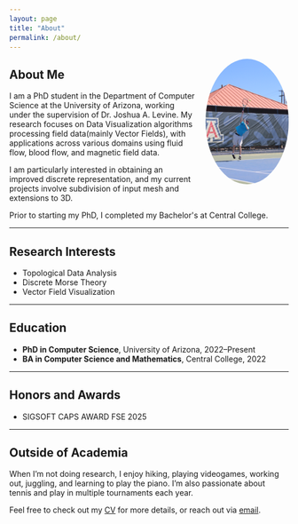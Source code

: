 ```yaml
---
layout: page
title: "About"
permalink: /about/
---
```


<img src="/images/serve.jpg" alt="Tanner Serving" style="width: 150px; float: right; margin: 0 0 1em 1em; border-radius: 50%;"/>

## About Me

I am a PhD student in the Department of Computer Science at the University of Arizona, working under the supervision of Dr. Joshua A. Levine. My research focuses on Data Visualization algorithms processing field data(mainly Vector Fields), with applications across various domains using fluid flow, blood flow, and magnetic field data.

I am particularly interested in obtaining an improved discrete representation, and my current projects involve subdivision of input mesh and extensions to 3D.

Prior to starting my PhD, I completed my Bachelor's at Central College.

---

## Research Interests

- Topological Data Analysis
- Discrete Morse Theory
- Vector Field Visualization

---

## Education

- **PhD in Computer Science**, University of Arizona, 2022–Present  
- **BA in Computer Science and Mathematics**, Central College, 2022

---

## Honors and Awards

- SIGSOFT CAPS AWARD FSE 2025

---

## Outside of Academia

When I’m not doing research, I enjoy hiking, playing videogames, working out, juggling, and learning to play the piano. I’m also passionate about tennis and play in multiple tournaments each year.

Feel free to check out my [CV](/cv/) for more details, or reach out via [email](mailto:finkent@arizona.edu).
